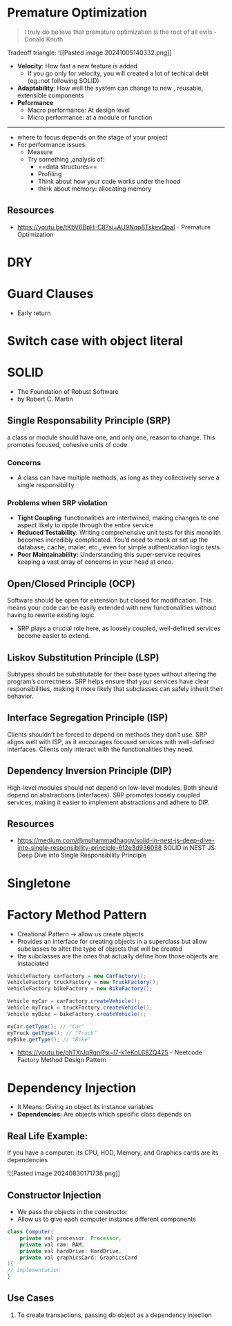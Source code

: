 # Premature Optimization
> I truly do believe that premature optimization is the root of all evils - Donald Knuth

Tradeoff triangle:
![[Pasted image 20241005140332.png]]

+ **Velocity**: How fast a new feature is added
	+ If you go only for velocity, you will created a lot of techical debt (eg.:not following SOLID)
+ **Adaptability**: How well the system can change to new , reusable, extensible components
+ **Peformance**
	+ Macro performance: At design level
	+ Micro performance: at a module or function
---
+ where to focus depends on the stage of your project
+ For performance issues:
	+ Measure
	+ Try something ,analysis of: 
		+ ==data structures==
		+ Profiling
		+ Think about how your code works under the hood
		+ think about memory: allocating memory

## Resources
+ https://youtu.be/tKbV6BpH-C8?si=AU9Nqp8TskevQpaI  - Premature Optimization
# DRY
# Guard Clauses
+ Early return
# Switch case with object literal
# SOLID
+ The Foundation of Robust Software
+ by Robert C. Martin

## Single Responsability Principle (SRP)
a class or module should have one, and only one, reason to change. This promotes focused, cohesive units of code.

### Concerns
+ A class can have multiple methods, as long as they collectively serve a single responsibility
### Problems when SRP violation
+ **Tight Coupling**: functionalities are intertwined, making changes to one aspect likely to ripple through the entire service
+ **Reduced Testability**: Writing comprehensive unit tests for this monolith becomes incredibly complicated. You’d need to mock or set up the database, cache, mailer, etc., even for simple authentication logic tests.
+ **Poor Maintainability:** Understanding this super-service requires keeping a vast array of concerns in your head at once.
## Open/Closed Principle (OCP)
Software should be open for extension but closed for modification. This means your code can be easily extended with new functionalities without having to rewrite existing logic
+ SRP plays a crucial role here, as loosely coupled, well-defined services become easier to extend.

## Liskov Substitution Principle (LSP)
Subtypes should be substitutable for their base types without altering the program’s correctness. SRP helps ensure that your services have clear responsibilities, making it more likely that subclasses can safely inherit their behavior.

## Interface Segregation Principle (ISP)
Clients shouldn’t be forced to depend on methods they don’t use. SRP aligns well with ISP, as it encourages focused services with well-defined interfaces. Clients only interact with the functionalities they need.


## Dependency Inversion Principle (DIP)
High-level modules should not depend on low-level modules. Both should depend on abstractions (interfaces). SRP promotes loosely coupled services, making it easier to implement abstractions and adhere to DIP.
## Resources
+ https://medium.com/@muhammadhaggy/solid-in-nest-js-deep-dive-into-single-responsibility-principle-6f2e3d936088 SOLID in NEST JS: Deep Dive into Single Responsibility Principle
# Singletone
# Factory Method Pattern
+ Creational Pattern -> allow us create objects
+ Provides an interface for creating objects in a superclass but allow subclasses to alter the type of objects that will be created
+ the subclasses are the ones that actually define how those objects are instaciated

```java
VehicleFactory carFactory = new CarFactory();
VehicleFactory truckFactory = new TruckFactory();
VehicleFactory bikeFactory = new BikeFactory();

Vehicle myCar = carFactory.createVehicle();
Vehicle myTruck = truckFactory.createVehicle();
Vehicle myBike = bikeFactory.createVehicle();

myCar.getType(); // "Car"
myTruck.getType(); // "Truck"
myBike.getType(); // "Bike"
```

+ https://youtu.be/phTXrJqRgnI?si=l7-k1eKoL68ZQ425 - Neetcode Factory Method Design Pattern 
# Dependency Injection
+ It Means: Giving an object its instance variables
+ **Dependencies:** Are objects which specific class depends on

## Real Life Example:

If you have a computer: its CPU, HDD, Memory, and Graphics cards are its dependencies

![[Pasted image 20240830171738.png]]

## Constructor Injection
+ We pass the objects in the constructor
+ Allow us to give each computer instance different components
```java
class Computer(
	private val processor: Processor,
	private val ram: RAM,
	private val hardDrive: HardDrive,
	private val graphicsCard: GraphicsCard
){
// implementation
}
```

## Use Cases
1. To create transactions, passing db object as a dependency injection